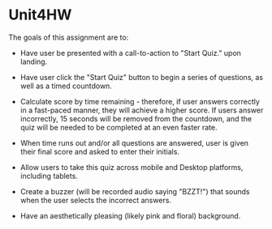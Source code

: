 # Unit4HW

The goals of this assignment are to:

* Have user be presented with a call-to-action to "Start Quiz." upon landing. 


* Have user click the "Start Quiz" button to begin a series of questions, as well as a timed countdown.


* Calculate score by time remaining - therefore, if user answers correctly in a fast-paced manner, they will achieve a higher score. If users answer incorrectly, 15 seconds will be removed from the countdown, and the quiz will be needed to be completed at an even faster rate. 


* When time runs out and/or all questions are answered, user is given their final score and asked to enter their initials.

* Allow users to take this quiz across mobile and Desktop platforms, including tablets. 

* Create a buzzer (will be recorded audio saying "BZZT!") that sounds when the user selects the incorrect answers. 

* Have an aesthetically pleasing (likely pink and floral) background. 
